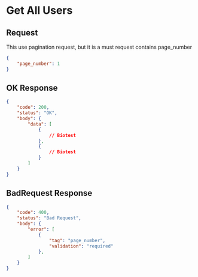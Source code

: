 # Get All Users

## Request

This use pagination request, but it is a must request contains page_number

```JSON
{
    "page_number": 1
}
```

## OK Response

```JSON
{
    "code": 200,
    "status": "OK",
    "body": {
        "data": [
            {
                // Biotest
            },
            {
                // Biotest
            }
        ]
    }
}
```

## BadRequest Response

```JSON
{
    "code": 400,
    "status": "Bad Request",
    "body": {
        "error": [
            {
                "tag": "page_number",
                "validation": "required"
            },
        ]
    }
}
```
